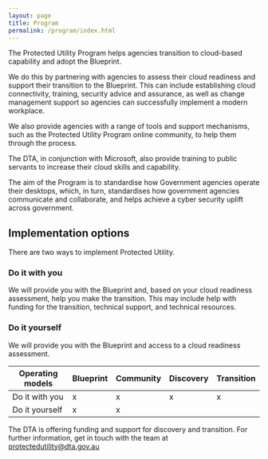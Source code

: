 ```yaml
---
layout: page
title: Program
permalink: /program/index.html
---
```


The Protected Utility Program helps agencies transition to cloud-based capability and adopt the Blueprint.  

We do this by partnering with agencies to assess their cloud readiness and support their transition to the Blueprint. This can include establishing cloud connectivity, training, security advice and assurance, as well as change management support so agencies can successfully implement a modern workplace.

We also provide agencies with a range of tools and support mechanisms, such as the Protected Utility Program online community, to help them through the process. 

The DTA, in conjunction with Microsoft, also provide training to public servants to increase their cloud skills and capability. 

The aim of the Program is to standardise how Government agencies operate their desktops, which, in turn, standardises how government agencies communicate and collaborate, and helps achieve a cyber security uplift across government.

## Implementation options 

There are two ways to implement Protected Utility. 

### Do it with you 

We will provide you with the Blueprint and, based on your cloud readiness assessment, help you make the transition. This may include help with funding for the transition, technical support, and technical resources. 

### Do it yourself  

We will provide you with the Blueprint and access to a cloud readiness assessment. 

Operating models | Blueprint | Community | Discovery | Transition
--- | --- | --- | --- | ---
Do it with you | x | x | x | x
Do it yourself | x | x | | 

The DTA is offering funding and support for discovery and transition. For further information, get in touch with the team at [protectedutility@dta.gov.au](mailto:protectedutility@dta.gov.au)

